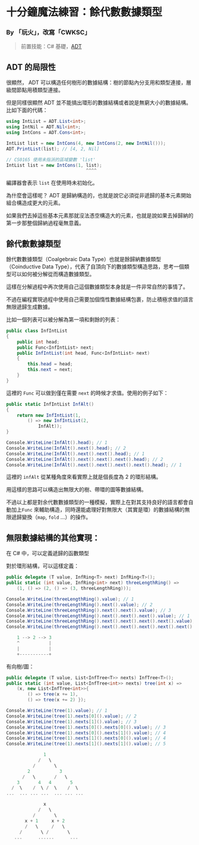 # 十分鐘魔法練習：餘代數數據類型

### By 「玩火」，改寫「CWKSC」

> 前置技能：C# 基礎，[ADT](ADT_zh_Hant.md)

## ADT 的局限性

很顯然， ADT 可以構造任何樹形的數據結構：樹的節點內分支用和類型連接，層級間節點用積類型連接。

但是同樣很顯然 ADT 並不能搞出環形的數據結構或者說是無窮大小的數據結構。比如下面的代碼：

```csharp
using IntList = ADT.List<int>;
using IntNil = ADT.Nil<int>;
using IntCons = ADT.Cons<int>;

IntList list = new IntCons(4, new IntCons(2, new IntNil()));
ADT.PrintList(list); // [4, 2, Nil]

// CS0165 使用未指派的區域變數 'list'
IntList list = new IntCons(1, list);
                              ^^^^
```

編譯器會表示 `list` 在使用時未初始化。

為什麼會這樣呢？ ADT 是歸納構造的，也就是說它必須從非遞歸的基本元素開始組合構造成更大的元素。

如果我們去掉這些基本元素那就沒法憑空構造大的元素，也就是說如果去掉歸納的第一步那整個歸納過程毫無意義。

## 餘代數數據類型

餘代數數據類型（Coalgebraic Data Type）也就是餘歸納數據類型（Coinductive Data Type），代表了自頂向下的數據類型構造思路，思考一個類型可以如何被分解從而構造數據類型。

這樣在分解過程中再次使用自己這個數據類型本身就是一件非常自然的事情了。

不過在編程實現過程中使用自己需要加個惰性數據結構包裹，防止積極求值的語言無限遞歸生成數據。

比如一個列表可以被分解為第一項和剩餘的列表：

```csharp
public class InfIntList
{
    public int head;
    public Func<InfIntList> next;
    public InfIntList(int head, Func<InfIntList> next)
    {
        this.head = head;
        this.next = next;
    }
}
```

這裡的 `Func` 可以做到僅在需要 `next` 的時候才求值。使用的例子如下：

```csharp
public static InfIntList InfAlt()
{
    return new InfIntList(1,
        () => new InfIntList(2,
            InfAlt));
}

Console.WriteLine(InfAlt().head); // 1
Console.WriteLine(InfAlt().next().head); // 2
Console.WriteLine(InfAlt().next().next().head); // 1
Console.WriteLine(InfAlt().next().next().next().head); // 2
Console.WriteLine(InfAlt().next().next().next().next().head); // 1
```

這裡的 `infAlt` 從某種角度來看實際上就是個長度為 2 的環形結構。

用這樣的思路可以構造出無限大的樹、帶環的圖等數據結構。

不過以上都是對余代數數據類型的一種模擬，實際上在對其支持良好的語言都會自動加上`Func` 來輔助構造，同時還能處理好對無限大（其實是環）的數據結構的無限遞歸變換（`map`, `fold` ...）的操作。

## 無限數據結構的其他實現：

在 C# 中，可以定義遞歸的函數類型

對於環形結構，可以這樣定義：

```csharp
public delegate (T value, InfRing<T> next) InfRing<T>();
public static (int value, InfRing<int> next) threeLengthRing() =>
    (1, () => (2, () => (3, threeLengthRing)));
```

```csharp
Console.WriteLine(threeLengthRing().value); // 1
Console.WriteLine(threeLengthRing().next().value); // 2
Console.WriteLine(threeLengthRing().next().next().value); // 3
Console.WriteLine(threeLengthRing().next().next().next().value); // 1
Console.WriteLine(threeLengthRing().next().next().next().next().value); // 2
Console.WriteLine(threeLengthRing().next().next().next().next().next().value); // 3

    1 --> 2 --> 3 
    ^           |
    |           |
    +-----------+
```

有向樹/圖：

```csharp
public delegate (T value, List<InfTree<T>> nexts) InfTree<T>();
public static (int value, List<InfTree<int>> nexts) tree(int x) =>
    (x, new List<InfTree<int>>{
        () => tree(x += 1),
        () => tree(x += 2) });
```

```csharp
Console.WriteLine(tree(1).value); // 1
Console.WriteLine(tree(1).nexts[0]().value); // 2
Console.WriteLine(tree(1).nexts[1]().value); // 3
Console.WriteLine(tree(1).nexts[0]().nexts[0]().value); // 3
Console.WriteLine(tree(1).nexts[0]().nexts[1]().value); // 4
Console.WriteLine(tree(1).nexts[1]().nexts[0]().value); // 4
Console.WriteLine(tree(1).nexts[1]().nexts[1]().value); // 5

              1
            /   \
          /       \
        2           3
      /   \       /   \
    3       4   4       5
  /  \    /  \ /  \    /  \
...  ... ... ...  ... ... ...

              x
            /   \
          /       \
       x + 1     x + 2
       /   \     /   \
     /       \ /       \
   ...      ......      ...
```